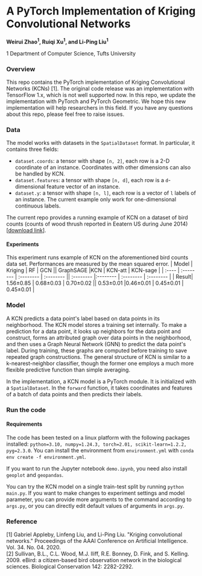 # A PyTorch Implementation of Kriging Convolutional Networks 

**Weirui Zhao<sup>1</sup>, Ruiqi Xu<sup>1</sup>, and Li-Ping Liu<sup>1</sup>**

1 Department of Computer Science, Tufts University

### Overview

This repo contains the PyTorch implementation of Kriging Convolutional Networks (KCNs) [1]. The original code release was an implementation with TensorFlow 1.x, which is not well supported now. In this repo, we update the implementation with PyTorch and PyTorch Geometric. We hope this new implementation will help researchers in this field. If you have any questions about this repo, please feel free to raise issues. 

### Data

The model works with datasets in the `SpatialDataset` format. In particular, it contains three fields: 

* `dataset.coords`: a tensor with shape `[n, 2]`, each row is a 2-D coordinate of an instance. Coordinates with other dimensions can also be handled by KCN.      
* `dataset.features`: a tensor with shape `[n, d]`, each row is a `d`-dimensional feature vector of an instance.    
* `dataset.y`: a tensor with shape `[n, l]`, each row is a vector of `l` labels of an instance. The current example only work for one-dimensional continuous labels.    

The current repo provides a running example of KCN on a dataset of bird counts (counts of wood thrush reported in Eeatern US during June 2014) [[download link](https://tufts.box.com/v/kcn-bird-count-dataset)]. 

#### Experiments
This experiment runs example of KCN on the aforementioned bird counts data set. Performances are measured by the mean squared error.
| Model | Kriging   | RF        | GCN       || GraphSAGE |KCN       | KCN-att   | KCN-sage  |
| :---- | :-------- | :-------- | :-------- || :-------- |:-------- | :-------- | :-------- |
| Result| 1.56±0.85 | 0.68±0.03 | 0.70±0.02 || 0.53±0.01 |0.46±0.01 | 0.45±0.01 | 0.45±0.01 |
  
### Model

A KCN predicts a data point's label based on data points in its neighborhood. The KCN model stores a training set internally. To make a prediction for a data point, it looks up neighbors for the data point and construct, forms an attributed graph over data points in the neighborhood, and then uses a Graph Neural Network (GNN) to predict the data point's label. During training, these graphs are computed before training to save repeated graph constructions. The general structure of KCN is similar to a k-nearest-neighbor classifier, though the former one employs a much more flexible predictive function than simple averaging.

In the implementation, a KCN model is a PyTorch module. It is initialized with a `SpatialDataset`. In the `forward` function, it takes coordinates and features of a batch of data points and then predicts their labels.    

### Run the code

#### Requirements
The code has been tested on a linux platform with the following packages installed: `python=3.10, numpy=1.24.3, torch=2.01, scikit-learn=1.2.2, pyg=2.3.0`. You can install the environment from `environment.yml` with `conda env create -f environment.yml`.  

If you want to run the Jupyter notebook `demo.ipynb`, you need also install `geoplot` and `geopandas`. 

You can try the KCN model on a single train-test split by running `python main.py`. If you want to make changes to experiment settings and model parameter, you can provide more arguments to the command according to `args.py`, or you can directly edit default values of arguments in `args.py`. 

### Reference
[1] Gabriel Appleby, Linfeng Liu, and Li-Ping Liu. "Kriging convolutional networks." Proceedings of the AAAI Conference on Artificial Intelligence. Vol. 34. No. 04. 2020.   
[2] Sullivan, B.L., C.L. Wood, M.J. Iliff, R.E. Bonney, D. Fink, and S. Kelling. 2009. eBird: a citizen-based bird observation network in the biological sciences. Biological Conservation 142: 2282-2292.


